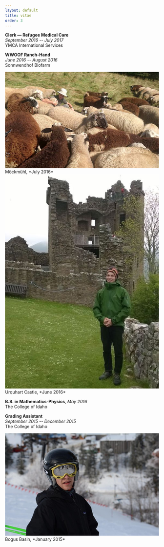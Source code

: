 ```yaml
---
layout: default
title: vitae
order: 3
---
```


**Clerk — Refugee Medical Care** <br>
_September 2016 -- July 2017_ <br>
YMCA International Services <br>

**WWOOF Ranch-Hand** <br>
*June 2016 -- August 2016*<br>
Sonnwendhof Biofarm<br>

<img src="images/Moeckmuehl_July_2016.jpg"> 
Möckmühl, *July 2016*

<img src="images/Urquhart_Castle_June_2016.jpg"> 
Urquhart Castle, *June 2016*

**B.S. in Mathematics-Physics**, _May 2016_ <br>
The College of Idaho <br> 

**Grading Assistant** <br>
_September 2015 -- December 2015_ <br>
The College of Idaho <br>

<img src="images/Bogus_Basin_Winter_2015.jpg"> 
Bogus Basin, *January 2015*




